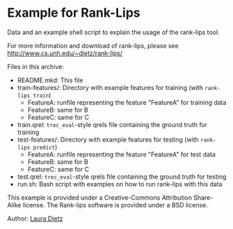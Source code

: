 Example for Rank-Lips
=====================

Data and an example shell script to explain the usage of the rank-lips tool.

For more information and download  of rank-lips, please see <http://www.cs.unh.edu/~dietz/rank-lips/>



Files in this archive:

- README.mkd: This file
- train-features/: Directory with example features for training (with `rank-lips train`)
    - FeatureA: runfile representing the feature "FeatureA" for training data
    - FeatureB: same for B
    - FeatureC: same for C
- train.qrel: `trec_eval`-style qrels file containing the ground truth for training
- test-features/: Directory with example features for testing (with `rank-lips predict`)
    - FeatureA: runfile representing the feature "FeatureA" for test data
    - FeatureB: same for B
    - FeatureC: same for C
- test.qrel: `trec_eval`-style qrels file containing the ground truth for testing
- run.sh: Bash script with examples on how to run rank-lips with this data

This example is provided under a Creative-Commons Attribution Share-Alike license. The Rank-lips software is provided under a BSD license.

Author: [Laura Dietz](http://www.cs.unh.edu/~dietz/)


